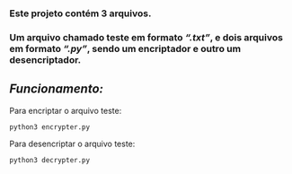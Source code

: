### Este projeto contém 3 arquivos. 
### Um arquivo chamado teste em formato *“.txt”*, e dois arquivos em formato *“.py”*, sendo um encriptador e outro um desencriptador.

## ***Funcionamento:***

Para encriptar o arquivo teste:
```
python3 encrypter.py
```
Para desencriptar o arquivo teste:
```
python3 decrypter.py
```

